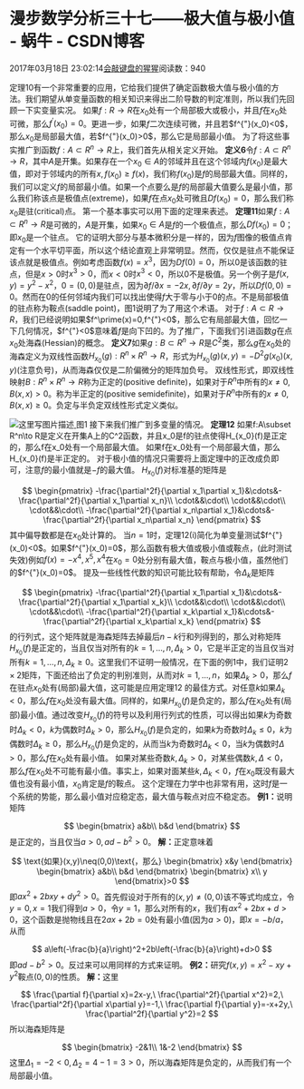
# 漫步数学分析三十七——极大值与极小值 - 蜗牛 - CSDN博客


2017年03月18日 23:02:14[会敲键盘的猩猩](https://me.csdn.net/u010182633)阅读数：940


定理10有一个非常重要的应用，它给我们提供了确定函数极大值与极小值的方法。我们期望从单变量函数的相关知识来得出二阶导数的判定准则，所以我们先回顾一下实变量实况。
如果$f:R\to R$在$x_0$处有一个局部极大或极小，并且$f$在$x_0$处可微，那么$f^\prime(x_0)=0$。更进一步，如果$f$二次连续可微，并且若$f^{"}(x_0)<0$，那么$x_0$是局部最大值，若$f^{"}(x_0)>0$，那么它是局部最小值。
为了将这些事实推广到函数$f:A\subset R^n\to R$上，我们首先从相关定义开始。
$\textbf{定义6}$令$f:A\subset R^n\to R$，其中$A$是开集。如果存在一个$x_0\in A$的邻域并且在这个邻域内$f(x_0)$是最大值，即对于邻域内的所有$x,f(x_0)\geq f(x)$，我们称$f(x_0)$是$f$的局部最大值。同样的，我们可以定义$f$的局部最小值。如果一个点要么是$f$的局部最大值要么是最小值，那么我们称该点是极值点(extreme)，如果$f$在点$x_0$处可微且$Df(x_0)=0$，那么我们称$x_0$是驻(critical)点。
第一个基本事实可以用下面的定理来表述。
$\textbf{定理11}$如果$f:A\subset R^n\to R$是可微的，$A$是开集，如果$x_0\in A$是$f$的一个极值点，那么$Df(x_0)=0$；即$x_0$是一个驻点。
它的证明大部分与基本微积分是一样的，因为$f$图像的极值点肯定有一个水平切平面，所以这个结论直观上非常明显。然而，仅仅是驻点不能保证该点就是极值点。例如考虑函数$f(x)=x^3$，因为$Df(0)=0$，所以$0$是该函数的驻点，但是$x>0$时$x^3>0$，而$x<0$时$x^3<0$，所以0不是极值。另一个例子是$f(x,y)=y^2-x^2$，$0=(0,0)$是驻点，因为$\partial f/\partial x=-2x,\partial f/\partial y=2y$，所以$Df(0,0)=0$。然而在0的任何邻域内我们可以找出使得$f$大于零与小于0的点。不是局部极值的驻点称为鞍点(saddle point)，图1说明了为了用这个术语。
对于$f:A\subset R\to R$，我们已经说明如果$f^\prime(x)=0,f^{"}<0$，那么它有局部最大值，回忆一下几何情况，$f^{"}<0$意味着$f$是向下凹的。为了推广，下面我们引进函数$g$在点$x_0$处海森(Hessian)的概念。
$\textbf{定义7}$如果$g:B\subset R^n\to R$是$C^2$类，那么$g$在$x_0$处的海森定义为双线性函数$H_{x_0}(g):R^n\times R^n\to R$，形式为$H_{x_0}(g)(x,y)=-D^2g(x_0)(x,y)$(注意负号)，从而海森仅仅是二阶偏微分的矩阵加负号。
双线性形式，即双线性映射$B:R^n\times R^n\to R$称为正定的(positive definite)，如果对于$R^n$中所有的$x\neq 0,B(x,x)> 0$。称为半正定的(positive semidefinite)，如果对于$R^n$中所有的$x\neq 0,B(x,x)\geq 0$。负定与半负定双线性形式定义类似。

![这里写图片描述](https://img-blog.csdn.net/20170318225946592?watermark/2/text/aHR0cDovL2Jsb2cuY3Nkbi5uZXQvdTAxMDE4MjYzMw==/font/5a6L5L2T/fontsize/400/fill/I0JBQkFCMA==/dissolve/70/gravity/SouthEast)[ ](https://img-blog.csdn.net/20170318225946592?watermark/2/text/aHR0cDovL2Jsb2cuY3Nkbi5uZXQvdTAxMDE4MjYzMw==/font/5a6L5L2T/fontsize/400/fill/I0JBQkFCMA==/dissolve/70/gravity/SouthEast)
图1
接下来我们推广到多变量的情况。
$\textbf{定理12}$
如果f:A\subset R^n\to R是定义在开集A上的C^2函数，并且x_0是f的驻点使得H_{x_0}(f)是正定的，那么f在x_0处有一个局部最大值。
如果f在x_0处有一个局部最大值，那么H_{x_0}(f)是半正定的。
对于极小值的情况只需要将上面定理中的正改成负即可，注意$f$的最小值就是$-f$的最大值。
$H_{x_0}(f)$对标准基的矩阵是

$$
\begin{pmatrix}
-\frac{\partial^2f}{\partial x_1\partial x_1}&\cdots&-\frac{\partial^2f}{\partial x_1\partial x_n}\\
\cdot&&\cdot\\
\cdot&&\cdot\\
\cdot&&\cdot\\
-\frac{\partial^2f}{\partial x_n\partial x_1}&\cdots&-\frac{\partial^2f}{\partial x_n\partial x_n}
\end{pmatrix}
$$
其中偏导数都是在$x_0$处计算的。
当$n=1$时，定理12$\textrm{(i)}$简化为单变量测试$f^{"}(x_0)<0$。如果$f^{"}(x_0)=0$，那么函数有极大值或极小值或鞍点，(此时测试失效)例如$f(x)=-x^4,x^5,x^4$在$x_0=0$处分别有最大值，鞍点与极小值，虽然他们的$f^{"}(x_0)=0$。
提及一些线性代数的知识可能比较有帮助，令$\Delta_k$是矩阵

$$
\begin{pmatrix}
-\frac{\partial^2f}{\partial x_1\partial x_1}&\cdots&-\frac{\partial^2f}{\partial x_1\partial x_k}\\
\cdot&&\cdot\\
\cdot&&\cdot\\
\cdot&&\cdot\\
-\frac{\partial^2f}{\partial x_k\partial x_1}&\cdots&-\frac{\partial^2f}{\partial x_k\partial x_k}
\end{pmatrix}
$$
的行列式，这个矩阵就是海森矩阵去掉最后$n-k$行和列得到的，那么对称矩阵$H_{x_0}(f)$是正定的，当且仅当对所有的$k=1,\ldots,n,\Delta_k>0$，它是半正定的当且仅当对所有$k=1,\ldots,n,\Delta_k\geq0$。这里我们不证明一般情况，在下面的例1中，我们证明$2\times 2$矩阵，下面还给出了负定的判别准则，从而对$k=1,\ldots,n$，如果$\Delta_k>0$，那么$f$在驻点$x_0$处有(局部)最大值，这可能是应用定理12 的最佳方式。对任意$k$如果$\Delta_k<0$，那么$f$在$x_0$处没有最大值。同样的，如果$H_{x_0}(f)$是负定的，那么$f$在$x_0$处有(局部)最小值。通过改变$H_{x_0}(f)$的符号以及利用行列式的性质，可以得出如果$k$为奇数时$\Delta_k<0$，$k$为偶数时$\Delta_k>0$，那么$H_{x_0}(f)$是负定的，如果$k$为奇数时$\Delta_k\leq0$，$k$为偶数时$\Delta_k\geq0$，那么$H_{x_0}(f)$是负定的，从而当$k$为奇数时$\Delta_k<0$，当$k$为偶数时$\Delta>0$，那么$f$在$x_0$处有最小值。
如果对某些奇数$k,\Delta_k>0$，对某些偶数$k,\Delta<0$，那么$f$在$x_0$处不可能有最小值。事实上，如果对面某些$k,\Delta_k<0$，$f$在$x_0$既没有最大值也没有最小值，$x_0$肯定是$f$的鞍点。
这个定理在力学中也非常有用，这时$f$是一个系统的势能，那么最小值对应稳定态，最大值与鞍点对应不稳定态。
$\textbf{例1：}$说明矩阵

$$
\begin{bmatrix}
a&b\\
b&d
\end{bmatrix}
$$
是正定的，当且仅当$a>0,ad-b^2>0$。
$\textbf{解：}$正定意味着

$$
\text{如果}(x,y)\neq(0,0)\text{，那么}
\begin{bmatrix}
x&y
\end{bmatrix}
\begin{bmatrix}
a&b\\
b&d
\end{bmatrix}
\begin{bmatrix}
x\\
y
\end{bmatrix}>0
$$
即$ax^2+2bxy+dy^2>0$。首先假设对于所有的$(x,y)\neq(0,0)$该不等式均成立，令$y=0,x=1$我们得到$a>0$，令$y=1$，那么对所有的$x$，我们有$ax^2+2bx+d>0$，这个函数是抛物线且在$2ax+2b=0$处有最小值(因为$a>0$)，即$x=-b/a$，从而

$$
a\left(-\frac{b}{a}\right)^2+2b\left(-\frac{b}{a}\right)+d>0
$$
即$ad-b^2>0$。反过来可以用同样的方式来证明。
$\textbf{例2：}$研究$f(x,y)=x^2-xy+y^2$鞍点$(0,0)$的性质。
$\textbf{解：}$这里

$$
\frac{\partial f}{\partial x}=2x-y,\ \frac{\partial^2f}{\partial x^2}=2,\ \frac{\partial^2f}{\partial x\partial y}=-1,\ \frac{\partial f}{\partial y}=-x+2y,\ \frac{\partial^2f}{\partial y^2}=2
$$
所以海森矩阵是

$$
\begin{bmatrix}
-2&1\\
1&-2
\end{bmatrix}
$$
这里$\Delta_1=-2<0,\Delta_2=4-1=3>0$，所以海森矩阵是负定的，从而我们有一个局部最小值。

